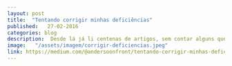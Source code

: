 ```yaml
---
layout: post
title:  "Tentando corrigir minhas deficiências"
published:   27-02-2016
categories: blog
description:  Desde lá já li centenas de artigos, sem contar alguns que leio no médium que não coloco lá...
image:   "/assets/imagem/corrigir-deficiencias.jpeg"
link: https://medium.com/@andersoonfront/tentando-corrigir-minhas-defici%C3%AAncias-9138ee858850#.kccgkgrsd
---
```

